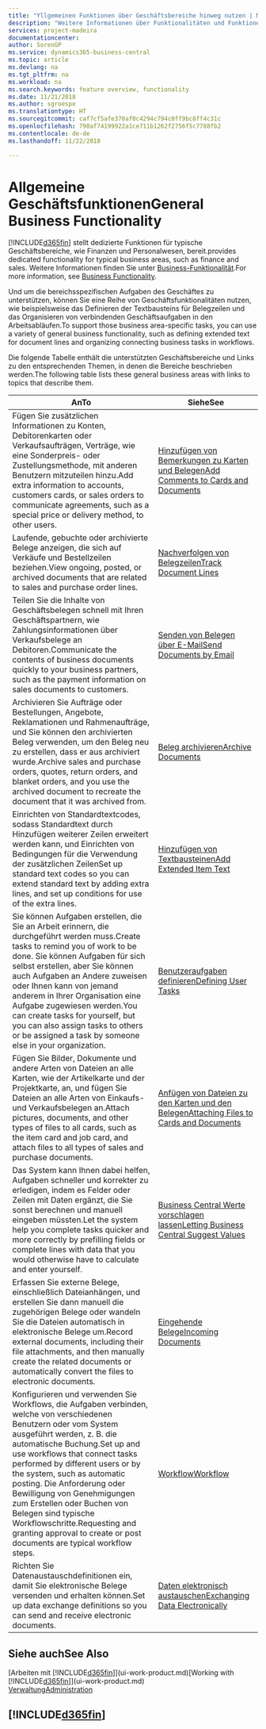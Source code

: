 ```yaml
---
title: "Yllgemeinen Funktionen über Geschäftsbereiche hinweg nutzen | Microsoft Docs"
description: "Weitere Informationen über Funktionalitäten und Funktionen, die über Geschäftsbereiche hinweg in Business Central verwendet werden."
services: project-madeira
documentationcenter: 
author: SorenGP
ms.service: dynamics365-business-central
ms.topic: article
ms.devlang: na
ms.tgt_pltfrm: na
ms.workload: na
ms.search.keywords: feature overview, functionality
ms.date: 11/21/2018
ms.author: sgroespe
ms.translationtype: HT
ms.sourcegitcommit: caf7cf5afe370af0c4294c794c0ff9bc8ff4c31c
ms.openlocfilehash: 790af74199922a1ce711b1262f2756f5c7788fb2
ms.contentlocale: de-de
ms.lasthandoff: 11/22/2018

---
```

# <a name="general-business-functionality"></a><span data-ttu-id="a7563-103">Allgemeine Geschäftsfunktionen</span><span class="sxs-lookup"><span data-stu-id="a7563-103">General Business Functionality</span></span>
[!INCLUDE[d365fin](includes/d365fin_md.md)] <span data-ttu-id="a7563-104">stellt dedizierte Funktionen für typische Geschäftsbereiche, wie Finanzen und Personalwesen, bereit.</span><span class="sxs-lookup"><span data-stu-id="a7563-104">provides dedicated functionality for typical business areas, such as finance and sales.</span></span> <span data-ttu-id="a7563-105">Weitere Informationen finden Sie unter [Business-Funktionalität](across-business-functionality.md).</span><span class="sxs-lookup"><span data-stu-id="a7563-105">For more information, see [Business Functionality](across-business-functionality.md).</span></span>

<span data-ttu-id="a7563-106">Und um die bereichsspezifischen Aufgaben des Geschäftes zu unterstützen, können Sie eine Reihe von Geschäftsfunktionalitäten nutzen, wie beispielsweise das Definieren der Textbausteins für Belegzeilen und das Organisieren von verbindenden Geschäftsaufgaben in den Arbeitsabläufen.</span><span class="sxs-lookup"><span data-stu-id="a7563-106">To support those business area-specific tasks, you can use a variety of general business functionality, such as defining extended text for document lines and organizing connecting business tasks in workflows.</span></span>

<span data-ttu-id="a7563-107">Die folgende Tabelle enthält die unterstützten Geschäftsbereiche und Links zu den entsprechenden Themen, in denen die Bereiche beschrieben werden.</span><span class="sxs-lookup"><span data-stu-id="a7563-107">The following table lists these general business areas with links to topics that describe them.</span></span>

| <span data-ttu-id="a7563-108">An</span><span class="sxs-lookup"><span data-stu-id="a7563-108">To</span></span> | <span data-ttu-id="a7563-109">Siehe</span><span class="sxs-lookup"><span data-stu-id="a7563-109">See</span></span> |
| --- | --- |
|<span data-ttu-id="a7563-110">Fügen Sie zusätzlichen Informationen zu Konten, Debitorenkarten oder Verkaufsaufträgen, Verträge, wie eine Sonderpreis- oder Zustellungsmethode, mit anderen Benutzern mitzuteilen hinzu.</span><span class="sxs-lookup"><span data-stu-id="a7563-110">Add extra information to accounts, customers cards, or sales orders to communicate agreements, such as a special price or delivery method, to other users.</span></span>|[<span data-ttu-id="a7563-111">Hinzufügen von Bemerkungen zu Karten und Belegen</span><span class="sxs-lookup"><span data-stu-id="a7563-111">Add Comments to Cards and Documents</span></span>](across-how-use-comments.md)|
|<span data-ttu-id="a7563-112">Laufende, gebuchte oder archivierte Belege anzeigen, die sich auf Verkäufe und Bestellzeilen beziehen.</span><span class="sxs-lookup"><span data-stu-id="a7563-112">View ongoing, posted, or archived documents that are related to sales and purchase order lines.</span></span>|[<span data-ttu-id="a7563-113">Nachverfolgen von Belegzeilen</span><span class="sxs-lookup"><span data-stu-id="a7563-113">Track Document Lines</span></span>](across-how-to-track-document-lines.md)|
| <span data-ttu-id="a7563-114">Teilen Sie die Inhalte von Geschäftsbelegen schnell mit Ihren Geschäftspartnern, wie Zahlungsinformationen über Verkaufsbelege an Debitoren.</span><span class="sxs-lookup"><span data-stu-id="a7563-114">Communicate the contents of business documents quickly to your business partners, such as the payment information on sales documents to customers.</span></span> |[<span data-ttu-id="a7563-115">Senden von Belegen über E-Mail</span><span class="sxs-lookup"><span data-stu-id="a7563-115">Send Documents by Email</span></span>](ui-how-send-documents-email.md) |
|<span data-ttu-id="a7563-116">Archivieren Sie Aufträge oder Bestellungen, Angebote, Reklamationen und Rahmenaufträge, und Sie können den archivierten Beleg verwenden, um den Beleg neu zu erstellen, dass er aus archiviert wurde.</span><span class="sxs-lookup"><span data-stu-id="a7563-116">Archive sales and purchase orders, quotes, return orders, and blanket orders, and you use the archived document to recreate the document that it was archived from.</span></span>|[<span data-ttu-id="a7563-117">Beleg archivieren</span><span class="sxs-lookup"><span data-stu-id="a7563-117">Archive Documents</span></span>](across-how-to-archive-documents.md)|
| <span data-ttu-id="a7563-118">Einrichten von Standardtextcodes, sodass Standardtext durch Hinzufügen weiterer Zeilen erweitert werden kann, und Einrichten von Bedingungen für die Verwendung der zusätzlichen Zeilen</span><span class="sxs-lookup"><span data-stu-id="a7563-118">Set up standard text codes so you can extend standard text by adding extra lines, and set up conditions for use of the extra lines.</span></span> |[<span data-ttu-id="a7563-119">Hinzufügen von Textbausteinen</span><span class="sxs-lookup"><span data-stu-id="a7563-119">Add Extended Item Text</span></span>](ui-how-define-ext-text.md) |
|<span data-ttu-id="a7563-120">Sie können Aufgaben erstellen, die Sie an Arbeit erinnern, die durchgeführt werden muss.</span><span class="sxs-lookup"><span data-stu-id="a7563-120">Create tasks to remind you of work to be done.</span></span> <span data-ttu-id="a7563-121">Sie können Aufgaben für sich selbst erstellen, aber Sie können auch Aufgaben an Andere zuweisen oder Ihnen kann von jemand anderem in Ihrer Organisation eine Aufgabe zugewiesen werden.</span><span class="sxs-lookup"><span data-stu-id="a7563-121">You can create tasks for yourself, but you can also assign tasks to others or be assigned a task by someone else in your organization.</span></span>|[<span data-ttu-id="a7563-122">Benutzeraufgaben definieren</span><span class="sxs-lookup"><span data-stu-id="a7563-122">Defining User Tasks</span></span>](across-user-tasks.md)|
|<span data-ttu-id="a7563-123">Fügen Sie Bilder, Dokumente und andere Arten von Dateien an alle Karten, wie der Artikelkarte und der Projektkarte, an, und fügen Sie Dateien an alle Arten von Einkaufs- und Verkaufsbelegen an.</span><span class="sxs-lookup"><span data-stu-id="a7563-123">Attach pictures, documents, and other types of files to all cards, such as the item card and job card, and attach files to all types of sales and purchase documents.</span></span>|[<span data-ttu-id="a7563-124">Anfügen von Dateien zu den Karten und den Belegen</span><span class="sxs-lookup"><span data-stu-id="a7563-124">Attaching Files to Cards and Documents</span></span>](across-attach-document-master-data.md)|
|<span data-ttu-id="a7563-125">Das System kann Ihnen dabei helfen, Aufgaben schneller und korrekter zu erledigen, indem es Felder oder Zeilen mit Daten ergänzt, die Sie sonst berechnen und manuell eingeben müssten.</span><span class="sxs-lookup"><span data-stu-id="a7563-125">Let the system help you complete tasks quicker and more correctly by prefilling fields or complete lines with data that you would otherwise have to calculate and enter yourself.</span></span>|[<span data-ttu-id="a7563-126">Business Central Werte vorschlagen lassen</span><span class="sxs-lookup"><span data-stu-id="a7563-126">Letting Business Central Suggest Values</span></span>](ui-let-system-suggest-values.md)|
|<span data-ttu-id="a7563-127">Erfassen Sie externe Belege, einschließlich Dateianhängen, und erstellen Sie dann manuell die zugehörigen Belege oder wandeln Sie die Dateien automatisch in elektronische Belege um.</span><span class="sxs-lookup"><span data-stu-id="a7563-127">Record external documents, including their file attachments, and then manually create the related documents or automatically convert the files to electronic documents.</span></span>|[<span data-ttu-id="a7563-128">Eingehende Belege</span><span class="sxs-lookup"><span data-stu-id="a7563-128">Incoming Documents</span></span>](across-income-documents.md)|
|<span data-ttu-id="a7563-129">Konfigurieren und verwenden Sie Workflows, die Aufgaben verbinden, welche von verschiedenen Benutzern oder vom System ausgeführt werden, z. B. die automatische Buchung.</span><span class="sxs-lookup"><span data-stu-id="a7563-129">Set up and use workflows that connect tasks performed by different users or by the system, such as automatic posting.</span></span> <span data-ttu-id="a7563-130">Die Anforderung oder Bewilligung von Genehmigungen zum Erstellen oder Buchen von Belegen sind typische Workflowschritte.</span><span class="sxs-lookup"><span data-stu-id="a7563-130">Requesting and granting approval to create or post documents are typical workflow steps.</span></span>|[<span data-ttu-id="a7563-131">Workflow</span><span class="sxs-lookup"><span data-stu-id="a7563-131">Workflow</span></span>](across-workflow.md)|
| <span data-ttu-id="a7563-132">Richten Sie Datenaustauschdefinitionen ein, damit Sie elektronische Belege versenden und erhalten können.</span><span class="sxs-lookup"><span data-stu-id="a7563-132">Set up data exchange definitions so you can send and receive electronic documents.</span></span> |[<span data-ttu-id="a7563-133">Daten elektronisch austauschen</span><span class="sxs-lookup"><span data-stu-id="a7563-133">Exchanging Data Electronically</span></span>](across-data-exchange.md) |

## <a name="see-also"></a><span data-ttu-id="a7563-134">Siehe auch</span><span class="sxs-lookup"><span data-stu-id="a7563-134">See Also</span></span>
<span data-ttu-id="a7563-135">[Arbeiten mit [!INCLUDE[d365fin](includes/d365fin_md.md)]](ui-work-product.md)</span><span class="sxs-lookup"><span data-stu-id="a7563-135">[Working with [!INCLUDE[d365fin](includes/d365fin_md.md)]](ui-work-product.md)</span></span>  
[<span data-ttu-id="a7563-136">Verwaltung</span><span class="sxs-lookup"><span data-stu-id="a7563-136">Administration</span></span>](admin-setup-and-administration.md)

## [!INCLUDE[d365fin](includes/free_trial_md.md)]  


